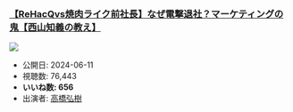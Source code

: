 ### [【ReHacQvs焼肉ライク前社長】なぜ電撃退社？マーケティングの鬼【西山知義の教え】](https://www.youtube.com/watch?v=1TbapIrH5eg)
[![](https://img.youtube.com/vi/1TbapIrH5eg/sddefault.jpg)](https://www.youtube.com/watch?v=1TbapIrH5eg)
-   公開日: 2024-06-11
-   視聴数: 76,443
-   **いいね数: 656**
-   出演者: [高橋弘樹](/rehacq_fan/people/高橋弘樹 "wikilink")
